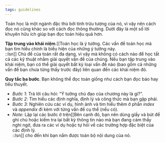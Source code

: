 ```yaml
---
tags: guidelines
---
```


Toán học là một ngành đặc thù bởi tính trừu tượng của nó, vì vậy nên cách đọc nó cũng khác so với cách đọc thông thường. Dưới đây là một số lời khuyên hữu ích giúp bạn đọc toán hiệu quả hơn. 

**Tập trung vào khái niệm**.[[Toán học là ý tưởng. Các vấn đề toán học mà bạn tìm hiểu chính là biểu hiện của những ý tưởng này.<br/>::lsn]] Chủ đề của toán rất đa dạng, vì vậy mà không có cách nào để học tất cả các kỹ thuật nhằm giải quyết vấn đề của chúng. Nếu bạn tập trung vào khái niệm, bạn có thể giải quyết bất kỳ loại vấn đề nào (bao gồm cả những vấn đề bạn chưa từng thấy trước đây) liên quan đến các khái niệm đó.

**Quy tắc ba bước**. Bạn không thể đọc toán giống như cách bạn đọc báo hay tiểu thuyết.

- _Bước 1_: Trả lời câu hỏi: "Ý tưởng chủ đạo của chương này là gì?". 
- _Bước 2_: Tìm hiểu các định nghĩa, định lý và công thức mà bạn gặp phải.
- _Bước 3_: Nghiên cứu các ví dụ, hình ảnh và tìm hiểu thêm ở phần *index* và *appendix* đi kèm với từng vấn đề cụ thể (nếu có).
- _Note_: Lặp lại các bước ở trên[[Bên cạnh đó, bạn nên dùng giấy và bút để ghi chú hoặc kiểm tra lại bất kỳ thông tin nào mà bạn đang cảm thấy nghi ngờ, đưa ra các ví dụ hoặc tự hỏi về các trường hợp đặc biệt của các định lý.<br/>::lsn]] cho đến khi bạn nắm được toàn bộ nội dung của nó.

